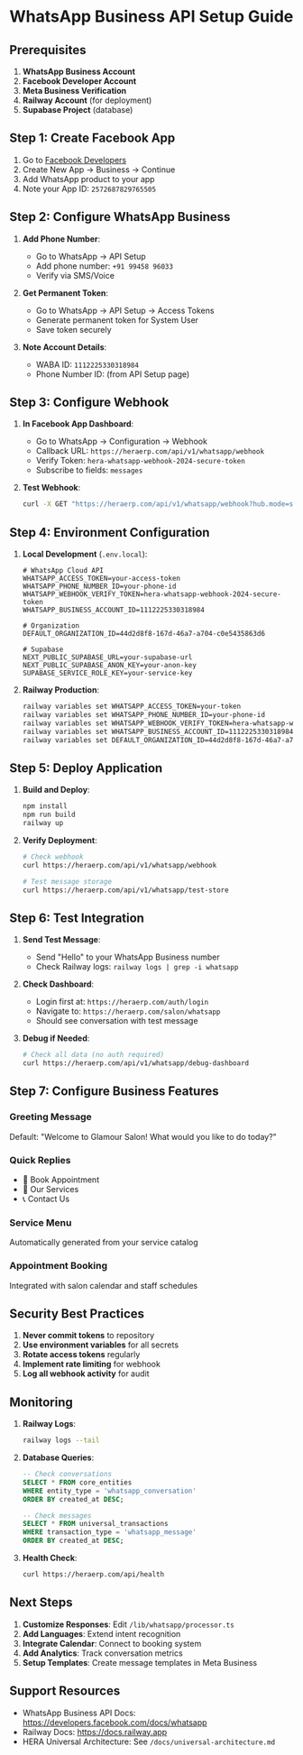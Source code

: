 # WhatsApp Business API Setup Guide

## Prerequisites

1. **WhatsApp Business Account**
2. **Facebook Developer Account**
3. **Meta Business Verification**
4. **Railway Account** (for deployment)
5. **Supabase Project** (database)

## Step 1: Create Facebook App

1. Go to [Facebook Developers](https://developers.facebook.com)
2. Create New App → Business → Continue
3. Add WhatsApp product to your app
4. Note your App ID: `2572687829765505`

## Step 2: Configure WhatsApp Business

1. **Add Phone Number**:
   - Go to WhatsApp → API Setup
   - Add phone number: `+91 99458 96033`
   - Verify via SMS/Voice

2. **Get Permanent Token**:
   - Go to WhatsApp → API Setup → Access Tokens
   - Generate permanent token for System User
   - Save token securely

3. **Note Account Details**:
   - WABA ID: `1112225330318984`
   - Phone Number ID: (from API Setup page)

## Step 3: Configure Webhook

1. **In Facebook App Dashboard**:
   - Go to WhatsApp → Configuration → Webhook
   - Callback URL: `https://heraerp.com/api/v1/whatsapp/webhook`
   - Verify Token: `hera-whatsapp-webhook-2024-secure-token`
   - Subscribe to fields: `messages`

2. **Test Webhook**:
   ```bash
   curl -X GET "https://heraerp.com/api/v1/whatsapp/webhook?hub.mode=subscribe&hub.verify_token=hera-whatsapp-webhook-2024-secure-token&hub.challenge=test"
   ```

## Step 4: Environment Configuration

1. **Local Development** (`.env.local`):
   ```env
   # WhatsApp Cloud API
   WHATSAPP_ACCESS_TOKEN=your-access-token
   WHATSAPP_PHONE_NUMBER_ID=your-phone-id
   WHATSAPP_WEBHOOK_VERIFY_TOKEN=hera-whatsapp-webhook-2024-secure-token
   WHATSAPP_BUSINESS_ACCOUNT_ID=1112225330318984
   
   # Organization
   DEFAULT_ORGANIZATION_ID=44d2d8f8-167d-46a7-a704-c0e5435863d6
   
   # Supabase
   NEXT_PUBLIC_SUPABASE_URL=your-supabase-url
   NEXT_PUBLIC_SUPABASE_ANON_KEY=your-anon-key
   SUPABASE_SERVICE_ROLE_KEY=your-service-key
   ```

2. **Railway Production**:
   ```bash
   railway variables set WHATSAPP_ACCESS_TOKEN=your-token
   railway variables set WHATSAPP_PHONE_NUMBER_ID=your-phone-id
   railway variables set WHATSAPP_WEBHOOK_VERIFY_TOKEN=hera-whatsapp-webhook-2024-secure-token
   railway variables set WHATSAPP_BUSINESS_ACCOUNT_ID=1112225330318984
   railway variables set DEFAULT_ORGANIZATION_ID=44d2d8f8-167d-46a7-a704-c0e5435863d6
   ```

## Step 5: Deploy Application

1. **Build and Deploy**:
   ```bash
   npm install
   npm run build
   railway up
   ```

2. **Verify Deployment**:
   ```bash
   # Check webhook
   curl https://heraerp.com/api/v1/whatsapp/webhook
   
   # Test message storage
   curl https://heraerp.com/api/v1/whatsapp/test-store
   ```

## Step 6: Test Integration

1. **Send Test Message**:
   - Send "Hello" to your WhatsApp Business number
   - Check Railway logs: `railway logs | grep -i whatsapp`

2. **Check Dashboard**:
   - Login first at: `https://heraerp.com/auth/login`
   - Navigate to: `https://heraerp.com/salon/whatsapp`
   - Should see conversation with test message

3. **Debug if Needed**:
   ```bash
   # Check all data (no auth required)
   curl https://heraerp.com/api/v1/whatsapp/debug-dashboard
   ```

## Step 7: Configure Business Features

### Greeting Message
Default: "Welcome to Glamour Salon! What would you like to do today?"

### Quick Replies
- 📅 Book Appointment
- 💅 Our Services  
- 📞 Contact Us

### Service Menu
Automatically generated from your service catalog

### Appointment Booking
Integrated with salon calendar and staff schedules

## Security Best Practices

1. **Never commit tokens** to repository
2. **Use environment variables** for all secrets
3. **Rotate access tokens** regularly
4. **Implement rate limiting** for webhook
5. **Log all webhook activity** for audit

## Monitoring

1. **Railway Logs**:
   ```bash
   railway logs --tail
   ```

2. **Database Queries**:
   ```sql
   -- Check conversations
   SELECT * FROM core_entities 
   WHERE entity_type = 'whatsapp_conversation'
   ORDER BY created_at DESC;
   
   -- Check messages
   SELECT * FROM universal_transactions
   WHERE transaction_type = 'whatsapp_message'
   ORDER BY created_at DESC;
   ```

3. **Health Check**:
   ```bash
   curl https://heraerp.com/api/health
   ```

## Next Steps

1. **Customize Responses**: Edit `/lib/whatsapp/processor.ts`
2. **Add Languages**: Extend intent recognition
3. **Integrate Calendar**: Connect to booking system
4. **Add Analytics**: Track conversation metrics
5. **Setup Templates**: Create message templates in Meta Business

## Support Resources

- WhatsApp Business API Docs: https://developers.facebook.com/docs/whatsapp
- Railway Docs: https://docs.railway.app
- HERA Universal Architecture: See `/docs/universal-architecture.md`